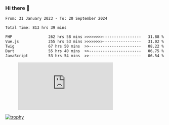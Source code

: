 ### Hi there 👋
<!--START_SECTION:waka-->

```txt
From: 31 January 2023 - To: 20 September 2024

Total Time: 813 hrs 39 mins

PHP                262 hrs 58 mins >>>>>>>>-----------------   31.88 %
Vue.js             255 hrs 53 mins >>>>>>>>-----------------   31.02 %
Twig               67 hrs 50 mins  >>-----------------------   08.22 %
Dart               55 hrs 40 mins  >>-----------------------   06.75 %
JavaScript         53 hrs 54 mins  >>-----------------------   06.54 %
```

<!--END_SECTION:waka-->
<!-- 
- 🔭 I’m currently working on ...
- 🌱 I’m currently learning ...
- 👯 I’m looking to collaborate on ...
- 🤔 I’m looking for help with ...
- 💬 Ask me about ...
- 📫 How to reach me: ...
- 😄 Pronouns: ...
- ⚡ Fun fact: ... -->


<figure><embed src="https://wakatime.com/share/@jakihanif/43c5af78-a69f-4ced-8cfc-b0822aa9be8f.svg"></embed></figure>

[![trophy](https://github-profile-trophy.vercel.app/?username=jakihanif23&rank=-A,-A)](https://github.com/jakihanif23)
